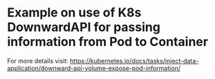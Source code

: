 # Example on use of K8s DownwardAPI for passing information from Pod to Container
For more details visit: https://kubernetes.io/docs/tasks/inject-data-application/downward-api-volume-expose-pod-information/
